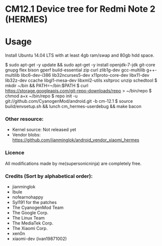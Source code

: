 # CM12.1 Device tree for Redmi Note 2 (HERMES)

# Usage
Install Ubuntu 14.04 LTS with at least 4gb ram/swap and 80gb hdd space.

$ sudo apt-get -y update && sudo apt-get -y install openjdk-7-jdk git-core gnupg flex bison gperf build-essential zip curl zlib1g-dev gcc-multilib g++-multilib libc6-dev-i386 lib32ncurses5-dev x11proto-core-dev libx11-dev lib32z-dev ccache libgl1-mesa-dev libxml2-utils xsltproc unzip schedtool
$ mkdir ~/bin && PATH=~/bin:$PATH
$ curl https://storage.googleapis.com/git-repo-downloads/repo > ~/bin/repo
$ chmod a+x ~/bin/repo
$ repo init -u git://github.com/CyanogenMod/android.git -b cm-12.1
$ source build/envsetup.sh && lunch cm_hermes-userdebug && make bacon

### Other resource:
  - Kernel source: Not released yet
  - Vendor blobs: https://github.com/jianminglok/android_vendor_xiaomi_hermes

### Licence
All modifications made by me(supersonicninja) are completely free.

### Credits (Sort by alphabetical order):
  - jianminglok
  - lbule
  - nofearnohappy
  - Syl191 for the patches
  - The CyanogenMod Team
  - The Google Corp.
  - The Linux Team
  - The MediaTek Corp.
  - The Xiaomi Corp.
  - xen0n
  - xiaomi-dev (ivan19871002)
